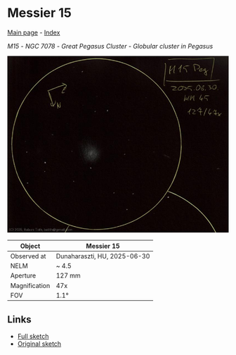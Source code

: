 # Messier 15

[Main page](../index.md) - [Index](../pages/obj_index.md)

_M15_ - _NGC 7078_ - _Great Pegasus Cluster_ - _Globular cluster in Pegasus_  

![Messier 15](../img/m15-20250701.jpg)

Object | Messier 15
-|-
Observed at | Dunaharaszti, HU, 2025-06-30
NELM | ~ 4.5
Aperture | 127 mm
Magnification | 47x
FOV | 1.1°


## Links

- [Full sketch](../img/m15-gamma-del-20250701.jpg)
- [Original sketch](../scan/20250701_2.jpg)
